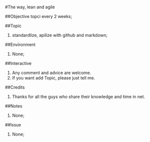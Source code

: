 #The way, lean and agile

##Objective
topci every 2 weeks;

##Topic
1. standardlize, apilize with github and markdown;


##Environment
1. None;

##Interactive
1. Any comment and advice are welcome.
2. If you want add Topic, please just tell me.

##Credits
1. Thanks for all the guys who share their knowledge and time in net.

##Notes
1. None;

##Issue
1. None;
